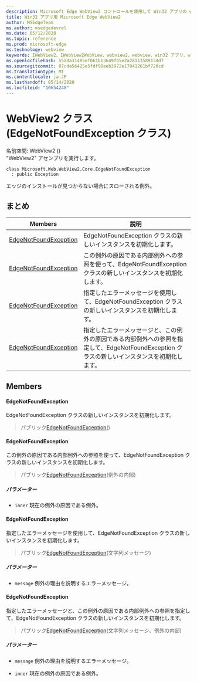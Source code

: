 ```yaml
---
description: Microsoft Edge WebView2 コントロールを使用して Win32 アプリの web コンテンツをホストする
title: Win32 アプリ用 Microsoft Edge WebView2
author: MSEdgeTeam
ms.author: msedgedevrel
ms.date: 05/12/2020
ms.topic: reference
ms.prod: microsoft-edge
ms.technology: webview
keywords: IWebView2、IWebView2WebView、webview2、webview、win32 アプリ、win32、edge、ICoreWebView2、ICoreWebView2Controller、browser control、edge html
ms.openlocfilehash: 55ada31485ef061bb3649fb5e2a2811358913dd7
ms.sourcegitcommit: 07cda56425e5fdf90eeb3972e17041261bf720cd
ms.translationtype: MT
ms.contentlocale: ja-JP
ms.lasthandoff: 05/14/2020
ms.locfileid: "10654248"
---
```

# WebView2 クラス (EdgeNotFoundException クラス) 

名前空間: WebView2 () \
"WebView2" アセンブリを実行します。

```
class Microsoft.Web.WebView2.Core.EdgeNotFoundException
  : public Exception
```

エッジのインストールが見つからない場合にスローされる例外。

## まとめ

 Members                        | 説明
--------------------------------|---------------------------------------------
[EdgeNotFoundException](#edgenotfoundexception) | EdgeNotFoundException クラスの新しいインスタンスを初期化します。
[EdgeNotFoundException](#edgenotfoundexception) | この例外の原因である内部例外への参照を使って、EdgeNotFoundException クラスの新しいインスタンスを初期化します。
[EdgeNotFoundException](#edgenotfoundexception) | 指定したエラーメッセージを使用して、EdgeNotFoundException クラスの新しいインスタンスを初期化します。
[EdgeNotFoundException](#edgenotfoundexception) | 指定したエラーメッセージと、この例外の原因である内部例外への参照を指定して、EdgeNotFoundException クラスの新しいインスタンスを初期化します。

## Members

#### EdgeNotFoundException 

EdgeNotFoundException クラスの新しいインスタンスを初期化します。

> パブリック[EdgeNotFoundException](#edgenotfoundexception)()

#### EdgeNotFoundException 

この例外の原因である内部例外への参照を使って、EdgeNotFoundException クラスの新しいインスタンスを初期化します。

> パブリック[EdgeNotFoundException](#edgenotfoundexception)(例外の内部)

##### パラメーター
* `inner` 現在の例外の原因である例外。

#### EdgeNotFoundException 

指定したエラーメッセージを使用して、EdgeNotFoundException クラスの新しいインスタンスを初期化します。

> パブリック[EdgeNotFoundException](#edgenotfoundexception)(文字列メッセージ)

##### パラメーター
* `message` 例外の理由を説明するエラーメッセージ。

#### EdgeNotFoundException 

指定したエラーメッセージと、この例外の原因である内部例外への参照を指定して、EdgeNotFoundException クラスの新しいインスタンスを初期化します。

> パブリック[EdgeNotFoundException](#edgenotfoundexception)(文字列メッセージ、例外の内部)

##### パラメーター
* `message` 例外の理由を説明するエラーメッセージ。 

* `inner` 現在の例外の原因である例外。


